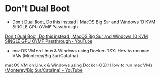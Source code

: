 # Don't Dual Boot

- Don't Dual Boot, Do this instead | MacOS Big Sur and Windows 10 KVM SINGLE GPU OVMF Passthrough

[Don't Dual Boot, Do this instead | MacOS Big Sur and Windows 10 KVM SINGLE GPU OVMF Passthrough - YouTube](https://www.youtube.com/watch?v=_JTEsQufSx4)

- macOS VM on Linux & Windows using Docker-OSX: How to run mac VMs (Monterey/Big Sur/Catalina)

[macOS VM on Linux & Windows using Docker-OSX: How to run mac VMs (Monterey/Big Sur/Catalina) - YouTube](https://www.youtube.com/watch?v=wLezYl77Ll8)

